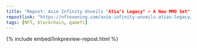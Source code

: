 ```yaml
---
title: "Repost: Axie Infinity Unveils "Atia’s Legacy" – A New MMO Set"
repostlink: "https://nftevening.com/axie-infinity-unveils-atias-legacy/"
tags: [NFT, blockchain, gamefi]
---
```


{% include embed/linkpreview-repost.html %}
